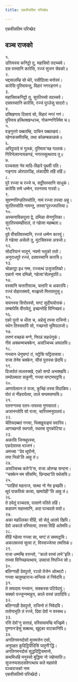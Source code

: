 ```yaml
---
title: एकवीसतिम परिच्छेद

---
```

एकवीसतिम परिच्छेद  


## वञ्च राजको

१.  
उत्तियस्स कनिट्ठो तु, महासिवो तदच्चये।  
दस वस्सानि कारेसि, रज्जं सुजन सेवको॥  
२.  
भद्दसालम्हि सो थेरे, पसीदित्वा मनोरमं।  
कारेसि पुरिमायन्तु, विहारं नगरङ्गणं॥  
३.  
महासिवकनिट्ठो तु, सुरतिस्सो तदच्चये।  
दसवस्सानि कारेसि, रज्जं पुञ्ञेसु सादरो॥  
४.  
दक्खिणाय दिसायं सो, विहारं नगरं गणं।  
पुरिमाय हत्थिक्खन्धञ्च, गोकण्णगिरिमेव च॥  
५.  
वङ्गुत्तरे पब्बतम्हि, पाचिन पब्बतव्हयं।  
रहेणकसमीपम्हि, तथा कोळम्बकाळकं॥  
६.  
अरिट्ठपादे मं गुलकं, पुरिमाय’च्छ गल्लकं।  
गिरिनेलपनायकण्डं, नगरस्सुत्थराय तु॥  
७.  
पञ्चसता नेव मादि-विहारे पुथवी पति।  
गङ्गाय ओरपारञ्हि, लंकादीपे तहिं तहिं॥  
८.  
पुरे रज्जा च रज्जे च, सट्ठीवस्सानि साधुकं।  
कारेसि रम्मे धम्मेन, रतनत्तय गारवो॥  
९.  
सुवण्णपिण्डतिस्सोति, नामं रज्जा तस्सा अहु।  
सुरतिस्सोति नामन्तु, तस्सा’पुरज्जपत्तिया॥  
१०.  
अस्सनाविकपुत्ता द्वे, दमिळा सेनगुत्तिका।  
सुरतिस्समहीपालं, तं गहेत्वा महब्बला॥  
११.  
दुवे वीसतिवस्सानि, रज्जं धम्मेन कारयुं।  
ते गहेत्वा असेलो तु, मुटसिवस्स अत्रजो॥  
१२.  
सोदरियानं भातूनं, नवमो भतुको ततो।  
अनुराधपुरे रज्जं, दसवस्सानि कारयि॥  
१३.  
चोळरट्ठा इध गम्म, रज्जत्थं उजुजातिको।  
एळारो नाम दमिळो, गहेत्वा’सेलभूपतिं॥  
१४.  
वस्सानि चत्तारीसञ्च, चत्तारि च अकारयि।  
रज्जं वोहारसमये, मज्झत्तो मित्तसत्तुसु॥  
१५.  
सयनस्स सिरोपस्से, घण्टं सुदीघयोत्तकं।  
लम्बापेसि वीरावेतुं, इच्छन्तेहि विनिच्छयं॥  
१६.  
एको पुत्तो च धीता च, अहेसुं तस्स राजिनो।  
रथेन तिस्सवापिं सो, गच्छन्तो भूमिपालजो॥  
१७.  
तरुणं वच्छकं मग्गे, निपन्नं सहधेनुकं।  
गीवं अक्कम्मचक्केन, असञ्चिच्च अघातयि॥  
१८.  
गन्त्वान धेनुघण्टं तं, घट्टेसि घट्टितासया।  
राजा तेनेव चक्केन, सीसं पुत्तस्स छेदयि॥  
१९.  
दिजपोतं तालरुक्खे, एको सप्पो अभक्खयि।  
तम्पोतमाता सकुणी, गन्त्वा घण्टमघट्टयि॥  
२०.  
आणापेत्वान तं राजा, कुच्छिं तस्स विदाळिय।  
पोतं तं नीहरापेत्वा, ताले सप्पमसप्पयि॥  
२१.  
रतनग्गस्स रतन-त्तयस्स गुणसारतं।  
अजानन्तोपि सो राजा, चारित्तमनुपालयं॥  
२२.  
चेतियदब्बतं गन्त्वा, भिक्खुसङ्घं पवारिय।  
आगच्छन्तो रथगतो, रथस्स युगकोटिया॥  
२३.  
अकासि जिनथूपस्स,  
एकदेसस्स भञ्जनं।  
अमच्चा ‘‘देव थूपोनो,  
तया भिन्नो’ति आहु तं॥  
२४.  
असञ्चिच्च कते‘पे’स, राजा ओरुय्ह सन्दना।  
‘‘चक्केन मम सीसम्पि, छिन्दथा’ति पथेसयि॥  
२५.  
‘‘परहिंसं महाराज, सत्था नो नेव इच्छति।  
थूपं पाकतिकं कत्वा, खमापेही’’ति आहु तं॥  
२६.  
ते ठपेतुं पञ्चदस, पासाणे पतिते तहिं।  
कहापण सहस्सानि, अदा पञ्चदसे वसो॥  
२७.  
अका महल्लिका वीहिं, सो सेतुं आतपे खिपि।  
देवो अकाले वस्सित्वा, तस्सा विहिं अतेमयि॥  
२८.  
वीहिं गहेत्वा गन्त्वा सा, घण्टं तं समघट्टयि।  
अकालवस्सं सुत्वा तं, विस्सज्जेत्वा तमत्तिकं॥  
२९.  
राजा धम्मम्हि वत्तन्तो, ‘‘काले वस्सं लभे’’इति।  
तस्सा विनिच्छयत्थाय, उपवासं निपज्‍जि सो॥  
३०.  
बलिग्गाही देवपुत्तो, रञ्‍ञो तेजेन ओत्थटो।  
गन्त्वा चातुमहाराज-सन्तिकं तं निवेदयि॥  
३१.  
ते तमादाय गन्त्वान, सक्‍कस्स पटिवेदयुं।  
सक्‍को पज्‍जुन्‍नमाहुय, काले वस्सं उपादियि॥  
३२.  
बलिग्गाही देवपुत्तो, राजिनो तं निवेदयि।  
ततोप्पभुति तं रज्‍जे, दिवा देवो न वस्सथ॥  
३३.  
रत्तिं देवो’नु सत्ताहं, वस्सियामम्हि मज्झिमे।  
पुण्णान’हेसुं सब्बत्थ, खुद्दका वाटकानिपि॥  
३४.  
अगतिगमनदोसो मुत्तमत्तेन एसो,  
अनुपहत कुदिट्ठिपीदिसिं पापुणी’द्धिं।  
अगतिगमनदोसं सुद्धदिट्ठिसमानो,  
कथमिधहि मनुस्सो बुद्धिमा नो जहेय्याति॥  
सुजनप्पसादसंवेगत्थाय कते महावंसे  
पञ्‍चराजको नाम  
एकवीसतिमो परिच्छेदो।  